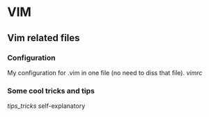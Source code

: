 # VIM
## Vim related files

### Configuration
My configuration for .vim in one file (no need to diss that file).
*vimrc*

### Some cool tricks and tips

*tips_tricks* self-explanatory
